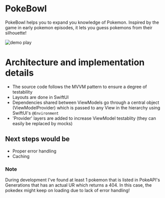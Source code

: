 # PokeBowl

PokeBowl helps you to expand you knowledge of Pokemon.
Inspired by the game in early pokemon episodes, it lets you guess pokemons from their silhouette! 

![demo play](docs/img/WhoIsThatPokemon.gif "")

# Architecture and implementation details
- The source code follows the MVVM pattern to ensure a degree of testability
- Layouts are done in SwiftUI
- Dependencies shared between ViewModels go through a central object (ViewModelProvider) which is passed to any View in the hierarchy using SwiftUI's `@Environment`
- 'Provider' layers are added to increase ViewModel testablity (they can easily be replaced by mocks)

## Next steps would be
- Proper error handling
- Caching

### Note
During development I've found at least 1 pokemon that is listed in PokeAPI's Generations that has an actual UR which returns a 404. In this case, the pokedex might keep on loading due to lack of error handling!
